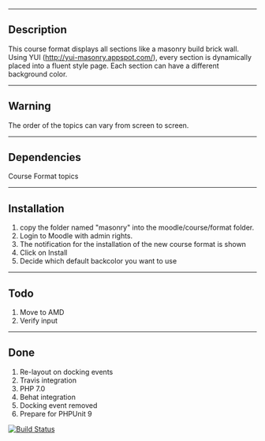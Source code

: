 --------------------------------------------------------------------------------
Description
--------------------------------------------------------------------------------

This course format displays all sections like a masonry build brick wall. Using
YUI (http://yui-masonry.appspot.com/), every section is dynamically placed into
a fluent style page.  Each section can have a different background color. 

--------------------------------------------------------------------------------
Warning
--------------------------------------------------------------------------------

The order of the topics can vary from screen to screen. 

--------------------------------------------------------------------------------
Dependencies
--------------------------------------------------------------------------------

Course Format topics

--------------------------------------------------------------------------------
Installation
--------------------------------------------------------------------------------

1. copy the folder named "masonry" into the moodle/course/format folder.
2. Login to Moodle with admin rights. 
3. The notification for the installation of the new course format is shown
4. Click on Install
5. Decide which default backcolor you want to use

--------------------------------------------------------------------------------
Todo
--------------------------------------------------------------------------------
1. Move to AMD
2. Verify input

--------------------------------------------------------------------------------
Done
--------------------------------------------------------------------------------
1. Re-layout on docking events
2. Travis integration
3. PHP 7.0
4. Behat integration
5. Docking event removed
6. Prepare for PHPUnit 9


[![Build Status](https://github.com/ewallah/moodle-format_masonry/workflows/Tests/badge.svg)](https://github.com/ewallah/moodle-format_masonry/actions)
